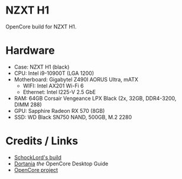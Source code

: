 # NZXT H1
OpenCore build for NZXT H1.

# Hardware
- Case: NZXT H1 (black)
- CPU: Intel i9-10900T (LGA 1200)
- Motherboard: Gigabytel Z490I AORUS Ultra, mATX
	- WIFI: Intel AX201 Wi-Fi 6 
	- Ethernet: Intel I225-V 2.5 GbE
- RAM: 64GB Corsair Vengeance LPX Black (2x, 32GB, DDR4-3200, DIMM 288) 
- GPU: Sapphire Radeon RX 570 (8GB) 
- SSD: WD Black SN750 NAND, 500GB, M.2 2280

# Credits / Links
- [SchockLord's build](https://github.com/SchmockLord/Hackintosh-Intel-i9-10900k-Gigabyte-Z490-Vision-D)
- [Dortania](https://github.com/dortania) _the_ OpenCore Desktop Guide
- [OpenCore project](https://github.com/OpenCorePkg) 
